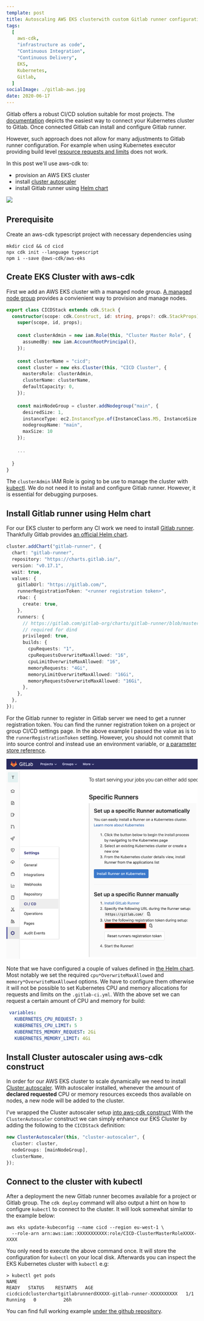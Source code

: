 ```yaml
---
template: post
title: Autoscaling AWS EKS clusterwith custom Gitlab runner configuration
tags:
  [
    aws-cdk,
    "infrastructure as code",
    "Continuous Integration",
    "Continuous Delivery",
    EKS,
    Kubernetes,
    Gitlab,
  ]
socialImage: ./gitlab-aws.jpg
date: 2020-06-17
---
```


Gitlab offers a robust CI/CD solution suitable for most projects.
The [documentation](https://docs.gitlab.com/ee/user/project/clusters/add_remove_clusters.html) depicts the easiest way to connect your Kubernetes cluster to Gitlab.
Once connected Gitlab can install and configure Gitlab runner.

However, such approach does not allow for many adjustments to Gitlab runner configuration.
For example when using Kubernetes executor providing build level [resource requests and limits](https://docs.gitlab.com/runner/executors/kubernetes.html#overwriting-build-resources) does not work.

In this post we'll use aws-cdk to:

- provision an AWS EKS cluster
- install [cluster autoscaler](https://docs.aws.amazon.com/eks/latest/userguide/cluster-autoscaler.html)
- install Gitlab runner using [Helm chart](https://docs.gitlab.com/runner/install/kubernetes.html)

![](./gitlab-aws.jpg)

## Prerequisite

Create an aws-cdk typescript project with necessary dependencies using

```shell
mkdir cicd && cd cicd
npx cdk init --language typescript
npm i --save @aws-cdk/aws-eks
```

## Create EKS Cluster with aws-cdk

First we add an AWS EKS cluster with a managed node group.
[A managed node group](https://docs.aws.amazon.com/eks/latest/userguide/managed-node-groups.html) provides a convienient way to provision and manage nodes.

```typescript
export class CICDStack extends cdk.Stack {
  constructor(scope: cdk.Construct, id: string, props?: cdk.StackProps) {
    super(scope, id, props);

    const clusterAdmin = new iam.Role(this, "Cluster Master Role", {
      assumedBy: new iam.AccountRootPrincipal(),
    });

    const clusterName = "cicd";
    const cluster = new eks.Cluster(this, "CICD Cluster", {
      mastersRole: clusterAdmin,
      clusterName: clusterName,
      defaultCapacity: 0,
    });

    const mainNodeGroup = cluster.addNodegroup("main", {
      desiredSize: 1,
      instanceType: ec2.InstanceType.of(InstanceClass.M5, InstanceSize.XLARGE2),
      nodegroupName: "main",
      maxSize: 10
    });

    ...

  }
}
```

The `clusterAdmin` IAM Role is going to be use to manage the cluster with [kubectl](https://kubernetes.io/docs/tasks/tools/install-kubectl/).
We do not need it to install and configure Gitlab runner. However, it is essential for debugging purposes.

## Install Gitlab runner using Helm chart

For our EKS cluster to perform any CI work we need to install [Gitlab runner](https://docs.gitlab.com/runner/install/kubernetes.html).
Thankfully Gitlab provides [an official Helm chart](https://charts.gitlab.io/).

```typescript
cluster.addChart("gitlab-runner", {
  chart: "gitlab-runner",
  repository: "https://charts.gitlab.io/",
  version: "v0.17.1",
  wait: true,
  values: {
    gitlabUrl: "https://gitlab.com/",
    runnerRegistrationToken: "<runner registration token>",
    rbac: {
      create: true,
    },
    runners: {
      // https://gitlab.com/gitlab-org/charts/gitlab-runner/blob/master/values.yaml
      // required for dind
      privileged: true,
      builds: {
        cpuRequests: "1",
        cpuRequestsOverwriteMaxAllowed: "16",
        cpuLimitOverwriteMaxAllowed: "16",
        memoryRequests: "4Gi",
        memoryLimitOverwriteMaxAllowed: "16Gi",
        memoryRequestsOverwriteMaxAllowed: "16Gi",
      },
    },
  },
});
```

For the Gitlab runner to register in Gitlab server we need to get a runner registration token.
You can find the runner registration token on a project or group CI/CD settings page.
In the above example I passed the value as is to the `runnerRegistrationToken` setting.
However, you should not commit that into source control and instead use an environment variable,
or [a parameter store reference](https://docs.aws.amazon.com/cdk/latest/guide/get_ssm_value.html).

![runner registration token](./registration-token.png)

Note that we have configured a couple of values defined in [the Helm chart](https://gitlab.com/gitlab-org/charts/gitlab-runner/blob/master/values.yaml).
Most notably we set the required `cpu*OverwriteMaxAllowed` and `memory*OverwriteMaxAllowed` options.
We have to configure them otherwise it will not be possible to set Kubernetes CPU and memory allocations for requests and limits on the `.gitlab-ci.yml`.
With the above set we can request a certain amount of CPU and memory for build:

```yaml
 variables:
   KUBERNETES_CPU_REQUEST: 3
   KUBERNETES_CPU_LIMIT: 5
   KUBERNETES_MEMORY_REQUEST: 2Gi
   KUBERNETES_MEMORY_LIMIT: 4Gi
```

## Install Cluster autoscaler using aws-cdk construct

In order for our AWS EKS cluster to scale dynamically we need to install [Cluster autoscaler](https://docs.aws.amazon.com/eks/latest/userguide/cluster-autoscaler.html).
With autoscaler installed, whenever the amount of **declared requested** CPU or memory resources exceeds thos available on nodes, a new node will be added to the cluster.

I've wrapped the Cluster autoscaler setup [into aws-cdk construct](http://github.com/miensol/miensol.github.io/blob/master/content/posts/gitlab-ci-kubernetes-cluster/cicd/lib/cluster-autoscaler.ts)
With the `ClusterAutoscaler` construct we can simply enhance our EKS Cluster by adding the following to the `CICDStack` definition:

```typescript
new ClusterAutoscaler(this, "cluster-autoscaler", {
  cluster: cluster,
  nodeGroups: [mainNodeGroup],
  clusterName,
});
```


## Connect to the cluster with kubectl 

After a deployment the new Gitlab runner becomes available for a project or Gitlab group.
The `cdk deploy` command will also output a hint on how to configure `kubectl` to connect to the cluster.
It will look somewhat similar to the example below:

```shell
aws eks update-kubeconfig --name cicd --region eu-west-1 \
  --role-arn arn:aws:iam::XXXXXXXXXXX:role/CICD-ClusterMasterRoleXXXX-XXXX
```

You only need to execute the above command once. It will store the configuration for `kubectl` on your local disk.
Afterwards you can inspect the EKS Kubernetes cluster with `kubectl` e.g:

```shell
> kubectl get pods 
NAME                                                              READY   STATUS    RESTARTS   AGE
cicdcicdclusterchartgitlabrunnerdXXXXX-gitlab-runner-XXXXXXXXXX   1/1     Running   0          26h
```

You can find full working example [under the github repository](http://github.com/miensol/miensol.github.io/blob/master/content/posts/gitlab-ci-kubernetes-cluster/cicd).
